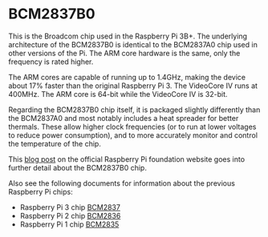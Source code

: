 # BCM2837B0

This is the Broadcom chip used in the Raspberry Pi 3B+. The underlying architecture of the BCM2837B0 is identical to the BCM2837A0 chip used in other versions of the Pi. The ARM core hardware is the same, only the frequency is rated higher.

 The ARM cores are capable of running up to 1.4GHz, making the device about 17% faster than the original Raspberry Pi 3. The VideoCore IV runs at 400MHz. The ARM core is 64-bit while the VideoCore IV is 32-bit.

Regarding the BCM2837B0 chip itself, it is packaged slightly differently than the BCM2837A0 and most notably includes a heat spreader for better thermals. These allow higher clock frequencies (or to run at lower voltages to reduce power consumption), and to more accurately monitor and control the temperature of the chip.

This [blog post](https://www.raspberrypi.org/blog/raspberry-pi-3-model-bplus-sale-now-35/) on the official Raspberry Pi foundation website goes into further detail about the BCM2837B0 chip.

Also see the following documents for information about the previous Raspberry Pi chips:

* Raspberry Pi 3 chip [BCM2837](../bcm2837/README.md)
* Raspberry Pi 2 chip [BCM2836](../bcm2836/README.md)
* Raspberry Pi 1 chip [BCM2835](../bcm2835/README.md)

